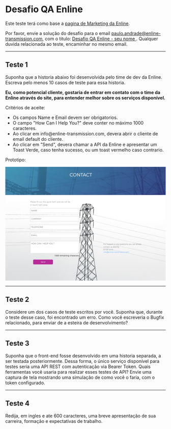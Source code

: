 # Desafio QA Enline

Este teste terá como base a <a href='https://www.enline-transmission.com/'>pagina de Marketing da Enline</a>. 

Por favor, envie a solução do desafio para o email paulo.andrade@enline-transmission.com, com o titulo: <u> Desafio QA Enline - seu nome </u>. Qualquer duvida relacionada ao teste, encaminhar no mesmo email.

<hr/>

<h2> Teste 1 </h2>

Suponha que a historia abaixo foi desenvolvida pelo time de dev da Enline. Escreva pelo menos 10 casos de teste para essa historia.

<b>
Eu, como potencial cliente, gostaria de entrar em contato com o time da Enline através do site, para entender melhor sobre os serviços disponível.
</b>

Critérios de aceite:

<ul>
    <li> Os campos Name e Email devem ser obrigatorios. </li>
    <li> O campo "How Can I Help You?" deve conter no máximo 1000 caracteres. </li>
    <li> Ao clicar em info@enline-transmission.com, devera abrir o cliente de email default do cliente. </li>
    <li> Ao clicar em "Send", devera chamar a API da Enline e apresentar um Toast Verde, caso tenha sucesso, ou um toast vermelho caso contrario.</li>
</ul>

Prototipo:

<img src="./imgs/storie1.png" />

<hr/>

<h2> Teste 2 </h2>

Considere um dos casos de teste escritos por você. Suponha que, durante o teste desse caso, foi encontrado um erro. Como você escreveria o Bugfix relacionado, para enviar de a esteira de desenvolvimento?

<hr/>

<h2> Teste 3 </h2>

Suponha que o front-end fosse desenvolvido em uma historia separada, a ser testada posteriormente. Dessa forma, o único serviço disponível para testes seria uma API REST com autenticação via Bearer Token. Quais ferramentas você usaria para realizar esses testes de API? Envie uma captura de tela mostrando uma simulação de como você o faria, com o token configurado.

<hr/>

<h2> Teste 4 </h2>

Redija, em ingles e ate 600 caracteres, uma breve apresentação de sua carreira, formação e expectativas de trabalho.